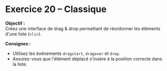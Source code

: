 # Exercice 20 – Classique

**Objectif :**  
Créez une interface de drag & drop permettant de réordonner les éléments d'une liste (`<li>`).

**Consignes :**

- Utilisez les événements `dragstart`, `dragover` et `drop`.
- Assurez-vous que l'élément déplacé s'insère à la position correcte dans la liste.